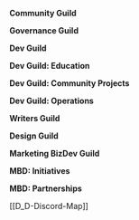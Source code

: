 **Community Guild**

**Governance Guild**

**Dev Guild**

**Dev Guild: Education**

**Dev Guild: Community Projects**

**Dev Guild: Operations**

**Writers Guild**

**Design Guild**

**Marketing BizDev Guild**

**MBD: Initiatives**

**MBD: Partnerships**

[[D_D-Discord-Map]]